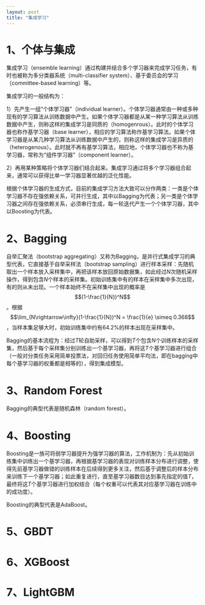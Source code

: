 ```yaml
---
layout: post
title: "集成学习" 
---
```


# 1、个体与集成

集成学习（ensemble learning）通过构建并结合多个学习器来完成学习任务，有时也被称为多分类器系统（multi-classifier system）、基于委员会的学习（committee-based learning）等。

集成学习的一般结构为：

1）先产生一组“个体学习器”（individual learner）。个体学习器通常由一种或多种现有的学习算法从训练数据中产生。如果个体学习器都是从某一种学习算法从训练数据中产生，则称这样的集成学习是同质的（homogenrous）。此时的个体学习器也称作基学习器（base learner），相应的学习算法称作基学习算法。如果个体学习器是从某几种学习算法从训练数据中产生的，则称这样的集成学习是异质的（heterogenous）。此时就不再有基学习算法，相应地，个体学习器也不称为基学习器，常称为“组件学习器”（component learner）。

2）再用某种策略将个体学习器们结合起来。集成学习通过将多个学习器组合起来，通常可以获得比单一学习器显著优越的泛化性能。

根据个体学习器的生成方式，目前的集成学习方法大致可以分作两类：一类是个体学习器不存在强依赖关系，可并行生成，其中以Bagging为代表；另一类是个体学习器之间存在强依赖关系，必须串行生成，每一轮迭代产生一个个体学习器，其中以Boosting为代表。

# 2、Bagging

自举汇聚法（bootstrap aggregating）又称为Bagging，是并行式集成学习的典型代表，它直接基于自举采样法（bootstrap sampling）进行样本采样：先随机取出一个样本放入采样集中，再把该样本放回原始数据集，如此经过$N$次随机采样操作，得到包含$N$个样本的采样集。初始训练集中有的样本在采样集中多次出现，有的则从未出现。一个样本始终不在采样集中出现的概率是$$(1-\frac{1}{N})^N$$。根据$$\lim_{N\rightarrow\infty}(1-\frac{1}{N})^N = \frac{1}{e} \simeq 0.368$$，当样本集足够大时，初始训练集中约有$64.2\%$的样本出现在采样集中。

Bagging的基本流程为：经过$T$轮自助采样，可以得到$T$个包含$N$个训练样本的采样集，然后基于每个采样集分别训练出一个基学习器，再将这$T$个基学习器进行组合（一般对分类任务采用简单投票法，对回归任务使用简单平均法，即在bagging中每个基学习器的权重都是相等的），得到集成模型。

# 3、Random Forest

Bagging的典型代表是随机森林（random forest）。


# 4、Boosting

Boosting是一族可将弱学习器提升为强学习器的算法，工作机制为：先从初始训练集中训练出一个基学习器，再根据基学习器的表现对训练样本分布进行调整，使得先前基学习器做错的训练样本在后续得到更多关注，然后基于调整后的样本分布来训练下一个基学习器；如此重复进行，直至基学习器数目达到事先指定的值$T$，最终将这$T$个基学习器进行加权结合（每个权重可以代表其对应基学习器在训练中的成功度）。

Boosting的典型代表是AdaBoost。

# 5、GBDT

# 6、XGBoost

# 7、LightGBM



